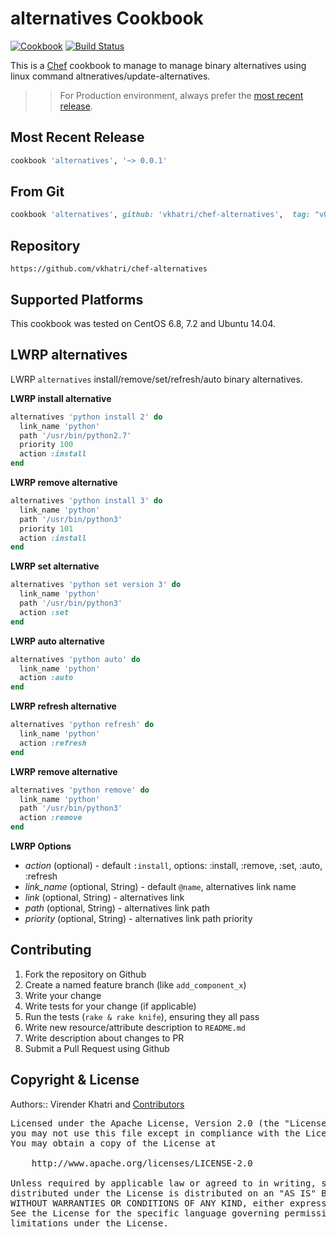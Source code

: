 alternatives Cookbook
================

[![Cookbook](http://img.shields.io/badge/cookbook-v0.0.1-green.svg)](https://github.com/vkhatri/chef-alternatives) [![Build Status](https://travis-ci.org/vkhatri/chef-alternatives.svg?branch=master)](https://travis-ci.org/vkhatri/chef-alternatives)

This is a [Chef] cookbook to manage to manage binary alternatives using linux command altneratives/update-alternatives.

>> For Production environment, always prefer the [most recent release](https://supermarket.chef.io/cookbooks/alternatives).

## Most Recent Release

```ruby
cookbook 'alternatives', '~> 0.0.1'
```

## From Git

```ruby
cookbook 'alternatives', github: 'vkhatri/chef-alternatives',  tag: "v0.0.1"
```

## Repository

```
https://github.com/vkhatri/chef-alternatives
```

## Supported Platforms

This cookbook was tested on CentOS 6.8, 7.2 and Ubuntu 14.04.


## LWRP alternatives

LWRP `alternatives` install/remove/set/refresh/auto binary alternatives.


**LWRP install alternative**

```ruby
alternatives 'python install 2' do
  link_name 'python'
  path '/usr/bin/python2.7'
  priority 100
  action :install
end
```


**LWRP remove alternative**

```ruby
alternatives 'python install 3' do
  link_name 'python'
  path '/usr/bin/python3'
  priority 101
  action :install
end
```

**LWRP set alternative**

```ruby
alternatives 'python set version 3' do
  link_name 'python'
  path '/usr/bin/python3'
  action :set
end
```

**LWRP auto alternative**

```ruby
alternatives 'python auto' do
  link_name 'python'
  action :auto
end
```

**LWRP refresh alternative**

```ruby
alternatives 'python refresh' do
  link_name 'python'
  action :refresh
end
```

**LWRP remove alternative**

```ruby
alternatives 'python remove' do
  link_name 'python'
  path '/usr/bin/python3'
  action :remove
end
```


**LWRP Options**

- *action* (optional) - default `:install`, options: :install, :remove, :set, :auto, :refresh
- *link_name* (optional, String)  - default `@name`, alternatives link name
- *link* (optional, String)  - alternatives link
- *path* (optional, String)  - alternatives link path
- *priority* (optional, String)  - alternatives link path priority


## Contributing

1. Fork the repository on Github
2. Create a named feature branch (like `add_component_x`)
3. Write your change
4. Write tests for your change (if applicable)
5. Run the tests (`rake & rake knife`), ensuring they all pass
6. Write new resource/attribute description to `README.md`
7. Write description about changes to PR
8. Submit a Pull Request using Github


## Copyright & License

Authors:: Virender Khatri and [Contributors]

<pre>
Licensed under the Apache License, Version 2.0 (the "License");
you may not use this file except in compliance with the License.
You may obtain a copy of the License at

    http://www.apache.org/licenses/LICENSE-2.0

Unless required by applicable law or agreed to in writing, software
distributed under the License is distributed on an "AS IS" BASIS,
WITHOUT WARRANTIES OR CONDITIONS OF ANY KIND, either express or implied.
See the License for the specific language governing permissions and
limitations under the License.
</pre>


[Chef]: https://www.chef.io/
[Contributors]: https://github.com/vkhatri/chef-alternatives/graphs/contributors
